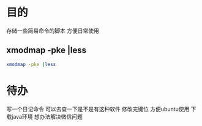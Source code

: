 # 目的
存储一些简易命令的脚本
方便日常使用

## xmodmap -pke |less
```sh
xmodmap -pke |less

```

# 待办
写一个日记命令 可以去查一下是不是有这种软件
修改完键位 方便ubuntu使用
下载java环境
想办法解决微信问题

